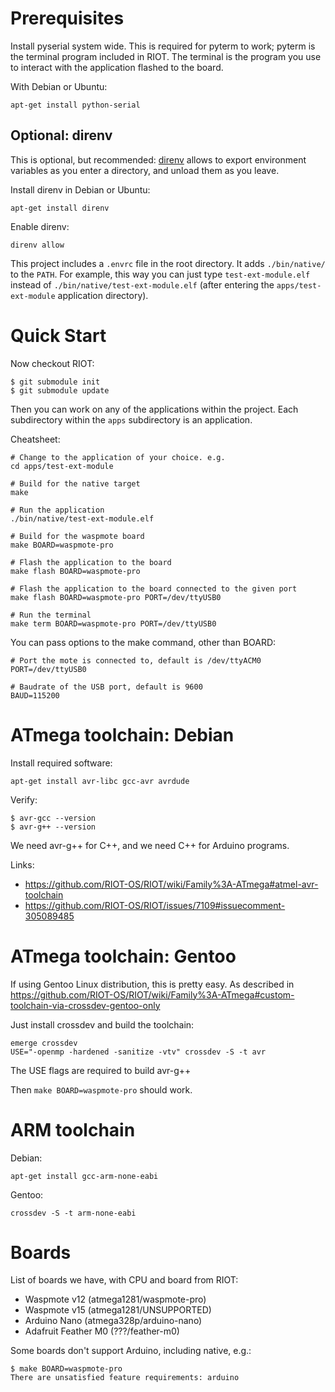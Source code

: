 Prerequisites
========================

Install pyserial system wide. This is required for pyterm to work; pyterm is
the terminal program included in RIOT. The terminal is the program you use
to interact with the application flashed to the board.

With Debian or Ubuntu:

    apt-get install python-serial


Optional: direnv
------------------------

This is optional, but recommended: [direnv](https://direnv.net/) allows to
export environment variables as you enter a directory, and unload them as you
leave.

Install direnv in Debian or Ubuntu:

    apt-get install direnv

Enable direnv:

    direnv allow

This project includes a `.envrc` file in the root directory. It adds
`./bin/native/` to the `PATH`. For example, this way you can just type
`test-ext-module.elf` instead of `./bin/native/test-ext-module.elf` (after
entering the `apps/test-ext-module` application directory).


Quick Start
========================

Now checkout RIOT:

    $ git submodule init
    $ git submodule update

Then you can work on any of the applications within the project. Each
subdirectory within the `apps` subdirectory is an application.

Cheatsheet:

    # Change to the application of your choice. e.g.
    cd apps/test-ext-module

    # Build for the native target
    make

    # Run the application
    ./bin/native/test-ext-module.elf

    # Build for the waspmote board
    make BOARD=waspmote-pro

    # Flash the application to the board
    make flash BOARD=waspmote-pro

    # Flash the application to the board connected to the given port
    make flash BOARD=waspmote-pro PORT=/dev/ttyUSB0

    # Run the terminal
    make term BOARD=waspmote-pro PORT=/dev/ttyUSB0

You can pass options to the make command, other than BOARD:

    # Port the mote is connected to, default is /dev/ttyACM0
    PORT=/dev/ttyUSB0

    # Baudrate of the USB port, default is 9600
    BAUD=115200


ATmega toolchain: Debian
========================

Install required software:

    apt-get install avr-libc gcc-avr avrdude

Verify:

    $ avr-gcc --version
    $ avr-g++ --version

We need avr-g++ for C++, and we need C++ for Arduino programs.

Links:

- <https://github.com/RIOT-OS/RIOT/wiki/Family%3A-ATmega#atmel-avr-toolchain>
- <https://github.com/RIOT-OS/RIOT/issues/7109#issuecomment-305089485>


ATmega toolchain: Gentoo
========================

If using Gentoo Linux distribution, this is pretty easy. As described in
<https://github.com/RIOT-OS/RIOT/wiki/Family%3A-ATmega#custom-toolchain-via-crossdev-gentoo-only>

Just install crossdev and build the toolchain:

    emerge crossdev
    USE="-openmp -hardened -sanitize -vtv" crossdev -S -t avr

The USE flags are required to build avr-g++

Then `make BOARD=waspmote-pro` should work.


ARM toolchain
=====================

Debian:

    apt-get install gcc-arm-none-eabi

Gentoo:

    crossdev -S -t arm-none-eabi


Boards
=====================

List of boards we have, with CPU and board from RIOT:

- Waspmote v12 (atmega1281/waspmote-pro)
- Waspmote v15 (atmega1281/UNSUPPORTED)
- Arduino Nano (atmega328p/arduino-nano)
- Adafruit Feather M0 (???/feather-m0)

Some boards don't support Arduino, including native, e.g.:

    $ make BOARD=waspmote-pro
    There are unsatisfied feature requirements: arduino
